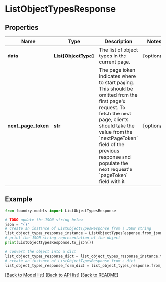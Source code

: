 # ListObjectTypesResponse

## Properties

Name | Type | Description | Notes
------------ | ------------- | ------------- | -------------
**data** | [**List\[ObjectType\]**](ObjectType.md) | The list of object types in the current page. | \[optional\]
**next_page_token** | **str** | The page token indicates where to start paging. This should be omitted from the first page's request. To fetch the next page, clients should take the value from the \`nextPageToken\` field of the previous response and populate the next request's \`pageToken\` field with it.  | \[optional\]

## Example

```python
from foundry.models import ListObjectTypesResponse

# TODO update the JSON string below
json = "{}"
# create an instance of ListObjectTypesResponse from a JSON string
list_object_types_response_instance = ListObjectTypesResponse.from_json(json)
# print the JSON string representation of the object
print(ListObjectTypesResponse.to_json())

# convert the object into a dict
list_object_types_response_dict = list_object_types_response_instance.to_dict()
# create an instance of ListObjectTypesResponse from a dict
list_object_types_response_form_dict = list_object_types_response.from_dict(list_object_types_response_dict)
```

[\[Back to Model list\]](../README.md#documentation-for-models) [\[Back to API list\]](../README.md#documentation-for-api-endpoints) [\[Back to README\]](../README.md)
